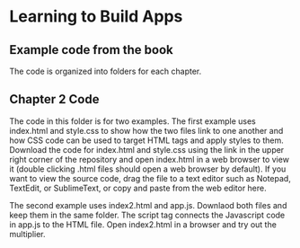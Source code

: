 # Learning to Build Apps
## Example code from the book

The code is organized into folders for each chapter. 

## Chapter 2 Code
The code in this folder is for two examples. The first example uses index.html and style.css to show how the two files link to one another and how CSS code can be used to target HTML tags and apply styles to them. Download the code for index.html and style.css using the link in the upper right corner of the repository and open index.html in a web browser to view it (double clicking .html files should open a web browser by default). If you want to view the source code, drag the file to a text editor such as Notepad, TextEdit, or SublimeText, or copy and paste from the web editor here.

The second example uses index2.html and app.js. Downlaod both files and keep them in the same folder. The script tag connects the Javascript code in app.js to the HTML file. Open index2.html in a browser and try out the multiplier. 
